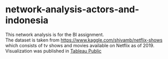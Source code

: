 # network-analysis-actors-and-indonesia

This network analysis is for the BI assignment.
<br>The dataset is taken from https://www.kaggle.com/shivamb/netflix-shows which consists of tv shows and movies available on Netflix as of 2019. <br>
Visualization was published in [Tableau Public](https://public.tableau.com/profile/imfery#!/vizhome/NetworkAnalysisofTopActorsandDirectorsinIndonesia/Sheet1)
